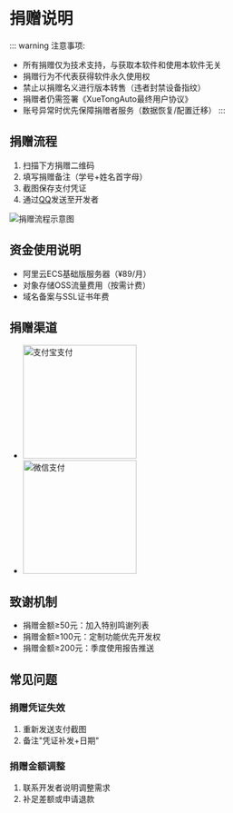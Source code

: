 # 捐赠说明
::: warning 
注意事项:
- 所有捐赠仅为技术支持，与获取本软件和使用本软件无关
- 捐赠行为不代表获得软件永久使用权
- 禁止以捐赠名义进行版本转售（违者封禁设备指纹）
- 捐赠者仍需签署《XueTongAuto最终用户协议》
- 账号异常时优先保障捐赠者服务（数据恢复/配置迁移）
:::
## 捐赠流程
1. 扫描下方捐赠二维码
2. 填写捐赠备注（学号+姓名首字母）
3. 截图保存支付凭证
4. 通过[QQ](https://qm.qq.com/cgi-bin/qm/qr?k=xhpazJXaG7VezgeJ5iBmMXuMG7EySFRx)发送至开发者

![捐赠流程示意图](/images/donation-process.svg)

## 资金使用说明
- 阿里云ECS基础版服务器（¥89/月）
- 对象存储OSS流量费用（按需计费）
- 域名备案与SSL证书年费

## 捐赠渠道
- <img src="/images/zfb.jpg" width="200" alt="支付宝支付">
- <img src="/images/wx.jpg" width="200" alt="微信支付">

## 致谢机制
- 捐赠金额≥50元：加入特别鸣谢列表
- 捐赠金额≥100元：定制功能优先开发权
- 捐赠金额≥200元：季度使用报告推送

## 常见问题
### 捐赠凭证失效
1. 重新发送支付截图
2. 备注"凭证补发+日期"

### 捐赠金额调整
1. 联系开发者说明调整需求
2. 补足差额或申请退款